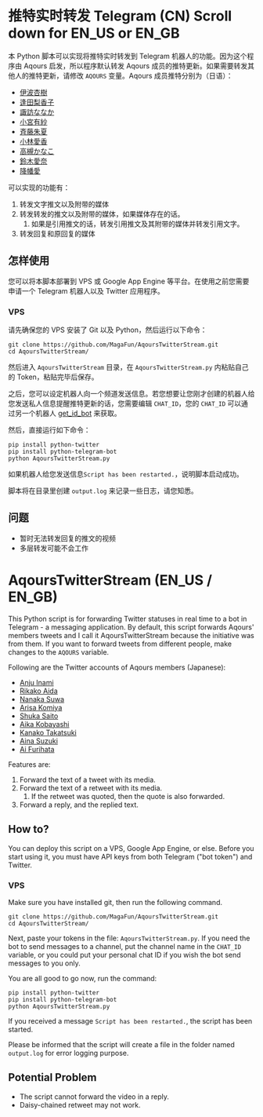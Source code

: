 # 推特实时转发 Telegram (CN) Scroll down for EN_US or EN_GB

本 Python 脚本可以实现将推特实时转发到 Telegram 机器人的功能。因为这个程序由 Aqours 启发，所以程序默认转发 Aqours 成员的推特更新。如果需要转发其他人的推特更新，请修改 `AQOURS` 变量。Aqours 成员推特分别为（日语）：

* [伊波杏樹](https://twitter.com/anju_inami)
* [逢田梨香子](https://twitter.com/Rikako_Aida)
* [諏訪ななか](https://twitter.com/suwananaka)
* [小宮有紗](https://twitter.com/box_komiyaarisa)
* [斉藤朱夏](https://twitter.com/Saito_Shuka)
* [小林愛香](https://twitter.com/Aikyan_)
* [高槻かなこ](https://twitter.com/Kanako_tktk)
* [鈴木愛奈](https://twitter.com/aina_suzuki723)
* [降幡愛](https://twitter.com/furihata_ai)

可以实现的功能有：

1. 转发文字推文以及附带的媒体
2. 转发转发的推文以及附带的媒体，如果媒体存在的话。
	1. 如果是引用推文的话，转发引用推文及其附带的媒体并转发引用文字。
3. 转发回复和原回复的媒体

## 怎样使用

您可以将本脚本部署到 VPS 或 Google App Engine 等平台。在使用之前您需要申请一个 Telegram 机器人以及 Twitter 应用程序。

### VPS

请先确保您的 VPS 安装了 Git 以及 Python，然后运行以下命令：

```
git clone https://github.com/MagaFun/AqoursTwitterStream.git
cd AqoursTwitterStream/
```

然后进入 `AqoursTwitterStream` 目录，在 `AqoursTwitterStream.py` 内粘贴自己的 Token，粘贴完毕后保存。

之后，您可以设定机器人向一个频道发送信息。若您想要让您刚才创建的机器人给您发送私人信息提醒推特更新的话，您需要编辑 `CHAT_ID`，您的 `CHAT_ID` 可以通过另一个机器人 [get_id_bot](https://telegram.me/get_id_bot) 来获取。

然后，直接运行如下命令：

```
pip install python-twitter
pip install python-telegram-bot
python AqoursTwitterStream.py
```

如果机器人给您发送信息`Script has been restarted.`，说明脚本启动成功。

脚本将在目录里创建 `output.log` 来记录一些日志，请您知悉。

## 问题

* 暂时无法转发回复的推文的视频
* 多层转发可能不会工作

# AqoursTwitterStream (EN_US / EN_GB)

This Python script is for forwarding Twitter statuses in real time to a bot in Telegram - a messaging application. By default, this script forwards Aqours' members tweets and I call it AqoursTwitterStream because the initiative was from them. If you want to forward tweets from different people, make changes to the `AQOURS` variable.

Following are the Twitter accounts of Aqours members (Japanese):

* [Anju Inami](https://twitter.com/anju_inami)
* [Rikako Aida](https://twitter.com/Rikako_Aida)
* [Nanaka Suwa](https://twitter.com/suwananaka)
* [Arisa Komiya](https://twitter.com/box_komiyaarisa)
* [Shuka Saito](https://twitter.com/Saito_Shuka)
* [Aika Kobayashi](https://twitter.com/Aikyan_)
* [Kanako Takatsuki](https://twitter.com/Kanako_tktk)
* [Aina Suzuki](https://twitter.com/aina_suzuki723)
* [Ai Furihata](https://twitter.com/furihata_ai)

Features are:

1. Forward the text of a tweet with its media.
2. Forward the text of a retweet with its media.
	1. If the retweet was quoted, then the quote is also forwarded.
3. Forward a reply, and the replied text. 

## How to?

You can deploy this script on a VPS, Google App Engine, or else. Before you start using it, you must have API keys from both Telegram ("bot token") and Twitter.

### VPS

Make sure you have installed git, then run the following command. 

```
git clone https://github.com/MagaFun/AqoursTwitterStream.git
cd AqoursTwitterStream/
```

Next, paste your tokens in the file: `AqoursTwitterStream.py`. If you need the bot to send messages to a channel, put the channel name in the `CHAT_ID` variable, or you could put your personal chat ID if you wish the bot send messages to you only.

You are all good to go now, run the command:

```
pip install python-twitter
pip install python-telegram-bot
python AqoursTwitterStream.py
```

If you received a message `Script has been restarted.`, the script has been started. 

Please be informed that the script will create a file in the folder named `output.log` for error logging purpose.

## Potential Problem

* The script cannot forward the video in a reply.
* Daisy-chained retweet may not work.
